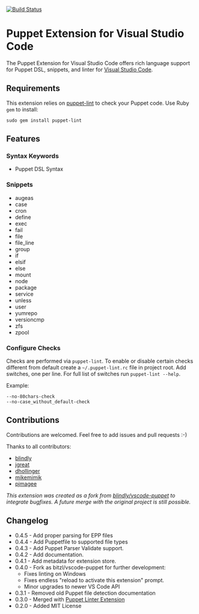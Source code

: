 [![Build Status](https://travis-ci.org/bitzl/vscode-puppet.svg?branch=master)](https://travis-ci.org/bitzl/vscode-puppet)

# Puppet Extension for Visual Studio Code

The Puppet Extension for Visual Studio Code offers rich language support for Puppet DSL, snippets, and linter for [Visual Studio Code](http://code.visualstudio.com).

## Requirements
This extension relies on [puppet-lint](http://puppet-lint.com/) to check your Puppet code. Use Ruby `gem` to install:

```
sudo gem install puppet-lint
```

## Features

### Syntax Keywords
- Puppet DSL Syntax

### Snippets
- augeas
- case
- cron
- define
- exec
- fail
- file
- file_line
- group
- if
- elsif
- else
- mount
- node
- package
- service
- unless
- user
- yumrepo
- versioncmp
- zfs
- zpool

### Configure Checks

Checks are performed via `puppet-lint`. To enable or disable certain checks different from default create a `~/.puppet-lint.rc` file in project root. Add switches, one per line. For full list of switches run `puppet-lint --help`.

Example:
```
--no-80chars-check
--no-case_without_default-check
```

## Contributions

Contributions are welcomed. Feel free to add issues and pull requests :-)

Thanks to all contributors:

- [blindly](https://github.com/blindly)
- [jgreat](https://github.com/jgreat)
- [dhollinger](https://github.com/dhollinger)
- [mikemimik](https://github.com/mikemimik)
- [pjmagee](https://github.com/pjmagee)

*This extension was created as a fork from [blindly/vscode-puppet](https://github.com/blindly/vscode-puppet) to integrate bugfixes. A future merge with the original project is still possible.*

## Changelog

- 0.4.5 - Add proper parsing for EPP files
- 0.4.4 - Add Puppetfile to supported file types
- 0.4.3 - Add Puppet Parser Validate support.
- 0.4.2 - Add documentation.
- 0.4.1 - Add metadata for extension store.
- 0.4.0 - Fork as bitzl/vscode-puppet for further development:
  - Fixes linting on Windows
  - Fixes endless "reload to activate this extension" prompt.
  - Minor upgrades to newer VS Code API
- 0.3.1 - Removed old Puppet file detection documentation
- 0.3.0 - Merged with [Puppet Linter Extension](https://github.com/jgreat/vscode-puppetlinter)
- 0.2.0 - Added MIT License

